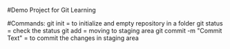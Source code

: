 #Demo Project for Git Learning


#Commands: 
git init = to initialize and empty repository in a folder
git status = check the status
git add <file name> = moving to staging area
git commit -m "Commit Text" = to commit the changes in staging area